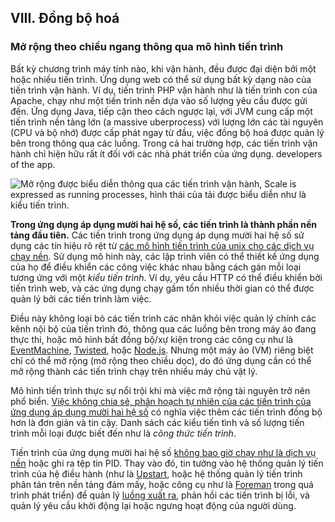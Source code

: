 ## VIII. Đồng bộ hoá
### Mở rộng theo chiều ngang thông qua mô hình tiến trình 

Bất kỳ chương trình máy tính nào, khi vận hành, đều được đại diện bởi một hoặc nhiều tiến trình. Ứng dụng web có thể sử dụng bất kỳ dạng nào của tiến trình vận hành. Ví dụ, tiến trình PHP vận hành như là tiến trình con của Apache, chạy như một tiến trình nền dựa vào số lượng yêu cầu được gửi đến. Ứng dụng Java, tiếp cận theo cách ngược lại, với JVM cung cấp một tiến trình nền tảng lớn (a massive uberprocess) với lượng lớn các tài nguyên (CPU và bộ nhớ) được cấp phát ngay từ đầu, việc đồng bộ hoá được quản lý bên trong thông qua các luồng. Trong cả hai trường hợp, các tiến trình vận hành chỉ hiện hữu rất ít đối với các nhà phát triển của ứng dụng.
developers of the app.

![Mở rộng được biểu diễn thông qua các tiến trình vận hành, Scale is expressed as running processes, hình thái của tải được biểu diễn như là kiểu tiến trình.](/images/process-types.png)

**Trong ứng dụng áp dụng mười hai hệ số, các tiến trình là thành phần nền tảng đầu tiên.** Các tiến trình trong ứng dụng áp dụng mười hai hệ số sử dụng các tín hiệu rõ rệt từ [các mô hình tiến trình của unix cho các dịch vụ chạy nền](http://adam.heroku.com/past/2011/5/9/applying_the_unix_process_model_to_web_apps/).  Sử dụng mô hinh này, các lập trình viên có thể thiết kế ứng dụng của họ để điều khiển các công việc khác nhau bằng cách gán mỗi loại tương ứng với một *kiểu tiến trình*. Ví dụ, yêu cầu HTTP có thể điều khiển bởi tiến trình web, và các ứng dụng chạy gầm tốn nhiều thời gian có thể được quản lý bởi các tiến trình làm việc. 

Điều này không loại bỏ các tiến trình các nhân khỏi việc quản lý chính các kênh nội bộ của tiến trình đó, thông qua các luồng bên trong máy áo đang thực thi, hoặc mô hình bất đồng bộ/xự kiện trong các công cụ như là [EventMachine](http://rubyeventmachine.com/), [Twisted](http://twistedmatrix.com/trac/), hoặc [Node.js](http://nodejs.org/). Nhưng một máy ảo (VM) riêng biệt chỉ có thể mở rộng (mở rộng theo chiều dọc), do đó ứng dụng cần có thể mở rộng thành các tiến trình chạy trên nhiều máy chủ vật lý.

Mô hình tiến trình thực sự nổi trội khi mà việc mở rộng tài nguyên trở nên phổ biển. [Việc không chia sẻ, phân hoạch tự nhiên của các tiến trình của ứng dụng áp dụng mười hai hệ số](./processes) có nghĩa việc thêm các tiến trình đồng bộ hơn là đơn giản và tin cậy. Danh sách các kiểu tiến tình và số lượng tiến trình mỗi loại được biết đến như là *công thức tiến trình*.

Tiến trình của ứng dụng mười hai hệ số [không bao giờ chạy như là dịch vụ nền](https://dustin.sallings.org/2010/02/28/running-processes.html) hoặc ghi ra tệp tin PID. Thay vào đó, tin tưởng vào hệ thống quản lý tiến trình của hệ điều hành (như là [Upstart](http://upstart.ubuntu.com/), hoặc hệ thống quản lý tiến trình phân tán trên nền tảng đám mấy, hoặc công cụ như là [Foreman](http://blog.daviddollar.org/2011/05/06/introducing-foreman.html) trong quá trình phát triển) để quản lý [luồng xuất ra](./logs), phản hồi các tiến trình bị lỗi, và quản lý yêu cầu khởi động lại hoặc ngưng hoạt động của người dùng.
